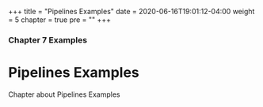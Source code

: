+++
title = "Pipelines Examples"
date = 2020-06-16T19:01:12-04:00
weight = 5
chapter = true
pre = "<b></b>"
+++

### Chapter 7 Examples

# Pipelines Examples

Chapter about Pipelines Examples